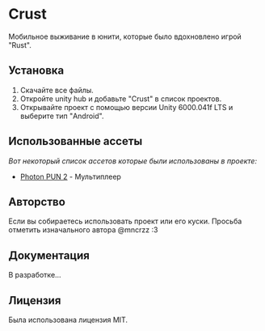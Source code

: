 # Crust
Мобильное выживание в юнити, которые было вдохновлено игрой "Rust".
## Установка

1. Скачайте все файлы.
2. Откройте unity hub и добавьте "Crust" в список проектов.
3. Открывайте проект с помощью версии Unity 6000.041f LTS и выберите тип "Android".

## Использованные ассеты

_Вот некоторый список ассетов которые были использованы в проекте:_ 
* [Photon PUN 2](https://www.photonengine.com/pun) - Мультиплеер

## Авторство

Если вы собираетесь использовать проект или его куски. Просьба отметить изначального автора @mncrzz :3

## Документация

В разработке...

## Лицензия
Была использована лицензия MIT.
